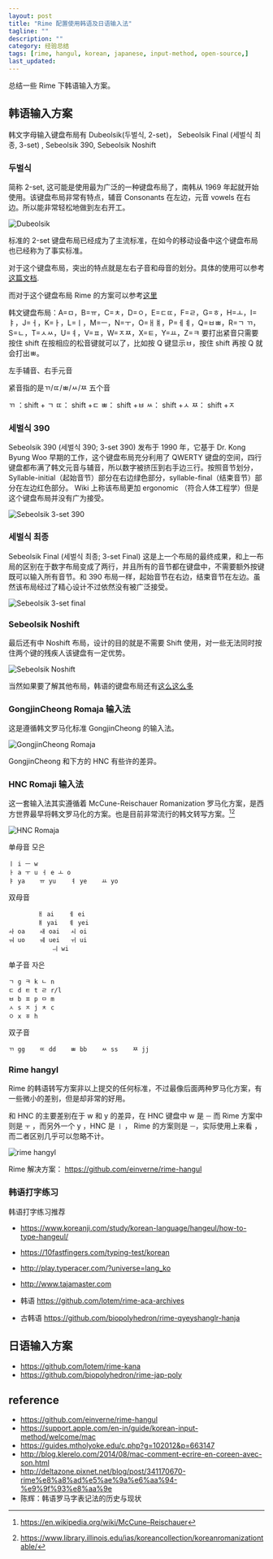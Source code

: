 ```yaml
---
layout: post
title: "Rime 配置使用韩语及日语输入法"
tagline: ""
description: ""
category: 经验总结
tags: [rime, hangul, korean, japanese, input-method, open-source,]
last_updated:
---
```


总结一些 Rime 下韩语输入方案。

## 韩语输入方案
韩文字母输入键盘布局有 Dubeolsik(두벌식, 2-set)， Sebeolsik Final (세벌식 최종, 3-set) , Sebeolsik 390, Sebeolsik Noshift

### 두벌식
简称 2-set, 这可能是使用最为广泛的一种键盘布局了，南韩从 1969 年起就开始使用。该键盘布局非常有特点，辅音 Consonants 在左边，元音 vowels 在右边。所以能非常轻松地做到左右开工。

![Dubeolsik](/assets/hangul-keyboard-layout/KB_South_Korea.svg)

标准的 2-set 键盘布局已经成为了主流标准，在如今的移动设备中这个键盘布局也已经称为了事实标准。

对于这个键盘布局，突出的特点就是左右子音和母音的划分。具体的使用可以参考[这篇文档](/assets/hangul-keyboard-layout/Hangeul_keyboard.pdf).

而对于这个键盘布局 Rime 的方案可以参考[这里](https://github.com/einverne/rime-hangul)

韩文键盘布局：A=ㅁ，B=ㅠ，C=ㅊ，D=ㅇ，E=ㄷㄸ，F=ㄹ，G=ㅎ，H=ㅗ，I=ㅑ，J=ㅓ，K=ㅏ，L=ㅣ，M=ㅡ，N=ㅜ，O=ㅐㅒ，P=ㅔㅖ，Q=ㅂㅃ，R=ㄱ ㄲ，S=ㄴ，T=ㅅㅆ，U=ㅕ，V=ㅍ，W=ㅈㅉ，X=ㅌ，Y=ㅛ，Z=ㅋ
要打出紧音只需要按住 shift 在按相应的松音键就可以了，比如按 Q 键显示ㅂ，按住 shift 再按 Q 就会打出ㅃ。

左手辅音、右手元音


紧音指的是ㄲ/ㄸ/ㅃ/ㅆ/ㅉ 五个音

ㄲ ：shift + ㄱ
ㄸ： shift +ㄷ
ㅃ： shift +ㅂ
ㅆ： shift +ㅅ
ㅉ： shift +ㅈ


### 세벌식 390
Sebeolsik 390 (세벌식 390; 3-set 390) 发布于 1990 年，它基于 Dr. Kong Byung Woo 早期的工作，这个键盘布局充分利用了 QWERTY 键盘的空间，四行键盘都布满了韩文元音与辅音，所以数字被挤压到右手边三行。按照音节划分，Syllable-initial（起始音节）部分在右边绿色部分，syllable-final（结束音节）部分在左边红色部分。
Wiki 上称该布局更加 ergonomic （符合人体工程学）但是这个键盘布局并没有广为接受。

![Sebeolsik 3-set 390](/assets/hangul-keyboard-layout/KB_Sebeolsik_390.svg)


### 세벌식 최종
Sebeolsik Final (세벌식 최종; 3-set Final) 这是上一个布局的最终成果，和上一布局的区别在于数字布局变成了两行，并且所有的音节都在键盘中，不需要额外按键既可以输入所有音节。和 390 布局一样，起始音节在右边，结束音节在左边。虽然该布局经过了精心设计不过依然没有被广泛接受。

![Sebeolsik 3-set final](/assets/hangul-keyboard-layout/KB_Sebeolsik_Final.svg)

### Sebeolsik Noshift
最后还有中 Noshift 布局，设计的目的就是不需要 Shift 使用，对一些无法同时按住两个键的残疾人该键盘有一定优势。

![Sebeolsik Noshift](/assets/hangul-keyboard-layout/KB_Sebeolsik_NoShift.svg)

当然如果要了解其他布局，韩语的键盘布局还有[这么这么多](https://commons.wikimedia.org/wiki/Category:Korean_keyboard_layouts)


### GongjinCheong Romaja 输入法
这是遵循韩文罗马化标准 GongjinCheong 的输入法。

![GongjinCheong Romaja](/assets/hangul-keyboard-layout/gongjincheong-romaja.png)

GongjinCheong 和下方的 HNC 有些许的差异。

### HNC Romaji 输入法
这一套输入法其实遵循着 McCune-Reischauer Romanization 罗马化方案，是西方世界最早将韩文罗马化的方案。也是目前非常流行的韩文转写方案。[^1][^2]

![HNC Romaja](/assets/hangul-keyboard-layout/hnc-romaja.png)

[^1]: <https://en.wikipedia.org/wiki/McCune–Reischauer>
[^2]: <https://www.library.illinois.edu/ias/koreancollection/koreanromanizationtable/>

单母音 모은

```
ㅣ i	ㅡ w
ㅏ a	ㅜ u	ㅓ e	ㅗ o
ㅑ ya	ㅠ yu	ㅕ ye	ㅛ yo
```


双母音

```
		ㅐ ai	ㅔ ei
		ㅒ yai	ㅖ yei
ㅘ oa	ㅙ oai	ㅚ oi
ㅝ uo	ㅞ uei	ㅟ ui
			ㅢ wi
```


单子音 자은

```
ㄱ g	ㅋ k	ㄴ n
ㄷ d	ㅌ t	ㄹ r/l
ㅂ b	ㅍ p	ㅁ m
ㅅ s	ㅈ j	ㅊ c
ㅇ x	ㅎ h
```

双子音

```
ㄲ gg	ㄸ dd	ㅃ bb	ㅆ ss	ㅉ jj
```

### Rime hangyl
Rime 的韩语转写方案非以上提交的任何标准，不过最像后面两种罗马化方案，有一些微小的差别，但是却非常的好用。

和 HNC 的主要差别在于 w 和 y 的差异，在 HNC 键盘中 w 是 `ㅡ` 而 Rime 方案中则是 `ㅜ` ，而另外一个 y ，HNC 是 `ㅣ` ， Rime 的方案则是 `ㅡ`，实际使用上来看 ，而二者区别几乎可以忽略不计。

![rime hangyl](/assets/hangul-keyboard-layout/rime-hangyl.png)

Rime 解决方案： <https://github.com/einverne/rime-hangul>

### 韩语打字练习

韩语打字练习推荐

- <https://www.koreanji.com/study/korean-language/hangeul/how-to-type-hangeul/>
- <https://10fastfingers.com/typing-test/korean>
- <http://play.typeracer.com/?universe=lang_ko>
- <http://www.tajamaster.com>

- 韩语 <https://github.com/lotem/rime-aca-archives>
- 古韩语 <https://github.com/biopolyhedron/rime-qyeyshanglr-hanja>


## 日语输入方案

- <https://github.com/lotem/rime-kana>
- <https://github.com/biopolyhedron/rime-jap-poly>

## reference

- <https://github.com/einverne/rime-hangul>
- <https://support.apple.com/en-in/guide/korean-input-method/welcome/mac>
- <https://guides.mtholyoke.edu/c.php?g=102012&p=663147>
- <http://blog.klerelo.com/2014/08/mac-comment-ecrire-en-coreen-avec-son.html>
- <http://deltazone.pixnet.net/blog/post/341170670-rime%e8%a8%ad%e5%ae%9a%e6%aa%94-%e9%9f%93%e8%aa%9e>
- 陈辉：韩语罗马字表记法的历史与现状
